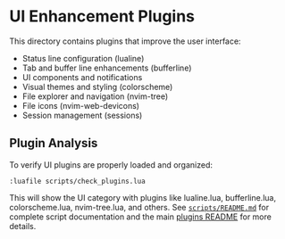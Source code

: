 # UI Enhancement Plugins

This directory contains plugins that improve the user interface:

- Status line configuration (lualine)
- Tab and buffer line enhancements (bufferline)
- UI components and notifications
- Visual themes and styling (colorscheme)
- File explorer and navigation (nvim-tree)
- File icons (nvim-web-devicons)
- Session management (sessions)

## Plugin Analysis

To verify UI plugins are properly loaded and organized:

```vim
:luafile scripts/check_plugins.lua
```

This will show the UI category with plugins like lualine.lua, bufferline.lua, colorscheme.lua, nvim-tree.lua, and others. See [`scripts/README.md`](../../../scripts/README.md) for complete script documentation and the main [plugins README](../README.md#plugin-analysis-and-maintenance) for more details.